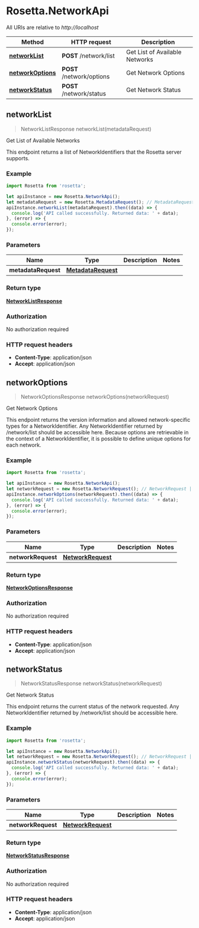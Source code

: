 # Rosetta.NetworkApi

All URIs are relative to *http://localhost*

Method | HTTP request | Description
------------- | ------------- | -------------
[**networkList**](NetworkApi.md#networkList) | **POST** /network/list | Get List of Available Networks
[**networkOptions**](NetworkApi.md#networkOptions) | **POST** /network/options | Get Network Options
[**networkStatus**](NetworkApi.md#networkStatus) | **POST** /network/status | Get Network Status



## networkList

> NetworkListResponse networkList(metadataRequest)

Get List of Available Networks

This endpoint returns a list of NetworkIdentifiers that the Rosetta server supports.

### Example

```javascript
import Rosetta from 'rosetta';

let apiInstance = new Rosetta.NetworkApi();
let metadataRequest = new Rosetta.MetadataRequest(); // MetadataRequest | 
apiInstance.networkList(metadataRequest).then((data) => {
  console.log('API called successfully. Returned data: ' + data);
}, (error) => {
  console.error(error);
});

```

### Parameters


Name | Type | Description  | Notes
------------- | ------------- | ------------- | -------------
 **metadataRequest** | [**MetadataRequest**](MetadataRequest.md)|  | 

### Return type

[**NetworkListResponse**](NetworkListResponse.md)

### Authorization

No authorization required

### HTTP request headers

- **Content-Type**: application/json
- **Accept**: application/json


## networkOptions

> NetworkOptionsResponse networkOptions(networkRequest)

Get Network Options

This endpoint returns the version information and allowed network-specific types for a NetworkIdentifier. Any NetworkIdentifier returned by /network/list should be accessible here. Because options are retrievable in the context of a NetworkIdentifier, it is possible to define unique options for each network.

### Example

```javascript
import Rosetta from 'rosetta';

let apiInstance = new Rosetta.NetworkApi();
let networkRequest = new Rosetta.NetworkRequest(); // NetworkRequest | 
apiInstance.networkOptions(networkRequest).then((data) => {
  console.log('API called successfully. Returned data: ' + data);
}, (error) => {
  console.error(error);
});

```

### Parameters


Name | Type | Description  | Notes
------------- | ------------- | ------------- | -------------
 **networkRequest** | [**NetworkRequest**](NetworkRequest.md)|  | 

### Return type

[**NetworkOptionsResponse**](NetworkOptionsResponse.md)

### Authorization

No authorization required

### HTTP request headers

- **Content-Type**: application/json
- **Accept**: application/json


## networkStatus

> NetworkStatusResponse networkStatus(networkRequest)

Get Network Status

This endpoint returns the current status of the network requested. Any NetworkIdentifier returned by /network/list should be accessible here.

### Example

```javascript
import Rosetta from 'rosetta';

let apiInstance = new Rosetta.NetworkApi();
let networkRequest = new Rosetta.NetworkRequest(); // NetworkRequest | 
apiInstance.networkStatus(networkRequest).then((data) => {
  console.log('API called successfully. Returned data: ' + data);
}, (error) => {
  console.error(error);
});

```

### Parameters


Name | Type | Description  | Notes
------------- | ------------- | ------------- | -------------
 **networkRequest** | [**NetworkRequest**](NetworkRequest.md)|  | 

### Return type

[**NetworkStatusResponse**](NetworkStatusResponse.md)

### Authorization

No authorization required

### HTTP request headers

- **Content-Type**: application/json
- **Accept**: application/json


